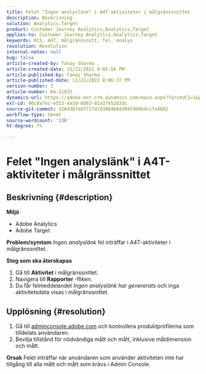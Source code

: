 ```yaml
---
title: Felet "Ingen analyslänk" i A4T-aktiviteter i målgränssnittet
description: Beskrivning
solution: Analytics,Target
product: Customer Journey Analytics,Analytics,Target
applies-to: Customer Journey Analytics,Analytics,Target
keywords: KCS, A4T, målgränssnitt, fel, analys
resolution: Resolution
internal-notes: null
bug: false
article-created-by: Tanay Sharma .
article-created-date: 11/22/2022 8:05:56 PM
article-published-by: Tanay Sharma .
article-published-date: 11/22/2022 8:06:37 PM
version-number: 3
article-number: KA-21035
dynamics-url: https://adobe-ent.crm.dynamics.com/main.aspx?forceUCI=1&pagetype=entityrecord&etn=knowledgearticle&id=d5858012-a16a-ed11-9561-6045bd006a22
exl-id: 96c8a7ec-e552-4a3d-8803-81a3fe52d2dc
source-git-commit: 32643bfe4f717d1930b4b84394fdb6b4ccfa8692
workflow-type: tm+mt
source-wordcount: '136'
ht-degree: 7%

---
```


# Felet &quot;Ingen analyslänk&quot; i A4T-aktiviteter i målgränssnittet

## Beskrivning {#description}

<b>Miljö</b>
- Adobe Analytics
- Adobe Target



<b>Problem/symtom</b>
*Ingen analyslänk* fel inträffar i A4T-aktiviteter i målgränssnittet.



<b>Steg som ska återskapas</b>

1. Gå till <b>Aktivitet</b> i målgränssnittet.
2. Navigera till <b>Rapporter </b>-fliken.
3. Du får felmeddelandet *Ingen analyslänk har genererats* och inga aktivitetsdata visas i målgränssnittet.



## Upplösning {#resolution}


1. Gå till [adminconsole.adobe.com](https://adminconsole.adobe.com/) och kontrollera produktprofilerna som tilldelats användaren.
2. Bevilja tillstånd för nödvändiga mått och mått, inklusive måldimension och mått.



<b>Orsak</b>
Felet inträffar när användaren som använder aktiviteten inte har tillgång till alla mått och mått som krävs i Admin Console.
